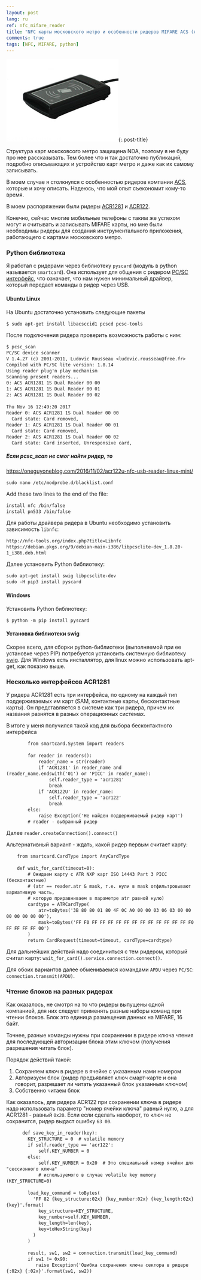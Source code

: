 ```yaml
---
layout: post
lang: ru
ref: nfc_mifare_reader
title: "NFC карты московского метро и особенности ридеров MIFARE ACS (ACR1281 и ACR122)"
comments: true
tags: [NFC, MIFARE, python]
---
```


![](/images/acr1281.jpg){:.post-title}

Структура карт моксковсого метро защищена NDA, поэтому я не буду про нее рассказывать. 
Тем более что и так достаточно публикаций, подробно описывающих и устройство карт метро 
и даже как их самому записывать.

В моем случае я столкнулся с особенностью ридеров компании [ACS](https://www.acs.com.hk),
которые и хочу описать.
Надеюсь, что мой опыт съекономит кому-то время.

В моем распоряжении были ридеры [ACR1281](https://www.acs.com.hk/en/products/397/acr1281u-c2-card-uid-reader/)
и [ACR122](https://www.acs.com.hk/en/products/3/acr122u-usb-nfc-reader/).

Конечно, сейчас многие мобильные телефоны с таким же успехом могут и считывать и записывать
MIFARE карты, но мне были необходимы ридеры для создания инструментального приложения,
работающего с картами московского метро.

### Python библиотека

Я работал с ридерами через библиотеку `pyscard` (модуль в python называется `smartcard`).
Она использует для общения с ридером [PC/SC интерфейс](https://ru.wikipedia.org/wiki/PC/SC), 
что означает, что нам нужен минимальный драйвер, который передает команды в ридер через USB.

#### Ubuntu Linux

На Ubuntu достаточно установить следующие пакеты

    $ sudo apt-get install libacsccid1 pcscd pcsc-tools

После подключения ридера проверить возможность работы с ним:

    $ pcsc_scan
    PC/SC device scanner
    V 1.4.27 (c) 2001-2011, Ludovic Rousseau <ludovic.rousseau@free.fr>
    Compiled with PC/SC lite version: 1.8.14
    Using reader plug'n play mechanism
    Scanning present readers...
    0: ACS ACR1281 1S Dual Reader 00 00
    1: ACS ACR1281 1S Dual Reader 00 01
    2: ACS ACR1281 1S Dual Reader 00 02
    
    Thu Nov 16 12:49:20 2017
    Reader 0: ACS ACR1281 1S Dual Reader 00 00
      Card state: Card removed, 
    Reader 1: ACS ACR1281 1S Dual Reader 00 01
      Card state: Card removed, 
    Reader 2: ACS ACR1281 1S Dual Reader 00 02
      Card state: Card inserted, Unresponsive card, 

##### Если pcsc_scan не смог найти ридер, то

https://oneguyoneblog.com/2016/11/02/acr122u-nfc-usb-reader-linux-mint/

    sudo nano /etc/modprobe.d/blacklist.conf

Add these two lines to the end of the file:

    install nfc /bin/false
    install pn533 /bin/false

Для работы драйвера ридера в Ubuntu необходимо установить зависимость `libnfc`:

    http://nfc-tools.org/index.php?title=Libnfc
    https://debian.pkgs.org/9/debian-main-i386/libpcsclite-dev_1.8.20-1_i386.deb.html
    
Далее установить Python библиотеку:

    sudo apt-get install swig libpcsclite-dev 
    sudo -H pip3 install pyscard

#### Windows

Установить Python библиотеку:

    $ python -m pip install pyscard
    
#### Установка библиотеки swig

Скорее всего, для сборки python-библиотеки (выполняемой при ее установке через PIP) 
потребуется установить системную библиотеку [swig](http://www.swig.org/).
Для Windows есть инсталлятор, для linux можно использовать apt-get, как показно выше.

### Несколько интерфейсов ACR1281

У ридера ACR1281 есть три интерфейса, по одному на каждый тип поддерживаемых им карт 
(SAM, контактные карты, бесконтактные карты). Он представляется в системе как три ридера, 
причем их названия разнятся в разных операционных системах.

В итоге у меня получился такой код для выбора бесконтактного интерфейса

            from smartcard.System import readers
            
            for reader in readers():
                reader_name = str(reader)
                if 'ACR1281' in reader_name and (reader_name.endswith('01') or 'PICC' in reader_name):
                    self.reader_type = 'acr1281'
                    break
                if 'ACR122U' in reader_name:
                    self.reader_type = 'acr122'
                    break
            else:
                raise Exception('Не найден поддерживаемый ридер карт')
            # reader - выбранный ридер
            
Далее `reader.createConnection().connect()`

Альтернативный вариант - ждать, какой ридер первым считает карту:

        from smartcard.CardType import AnyCardType

        def wait_for_card(timeout=0):
            # Ожидаем карту с ATR NXP карт ISO 14443 Part 3 PICC (бесконтактные)
            # (atr == reader.atr & mask, т.е. нули в mask отфильтровывают вариативную часть, 
            # которую приравниваем в параметре atr равной нулю)
            cardtype = ATRCardType(
                atr=toBytes('3B 80 80 01 80 4F 0C A0 00 00 03 06 03 00 00 00 00 00 00 00'),
                mask=toBytes('FF F0 FF FF FF FF FF FF FF FF FF FF FF FF F0 FF FF FF FF 00')
            )
            return CardRequest(timeout=timeout, cardType=cardtype)
            
Для дальнейших действий надо соединиться с тем ридером, который считал карту:
`wait_for_card().service.connection.connect()`.

Для обоих вариантов далее обмениваемся командами `APDU` через `PC/SC`: 
`connection.transmit(APDU)`.
            
### Чтение блоков на разных ридерах

Как оказалось, не смотря на то что ридеры выпущены одной компанией, для них следует применять 
разные наборы команд при чтении блоков.
Блок это единица размещения данных на MIFARE, 16 байт.

Точнее, разные команды нужны при сохранении в ридере ключа чтения для последующей авторизации
блока этим ключом (получения разрешения читать блок).

Порядок действий такой:
1. Сохраняем ключ в ридере в ячейке с указанным нами номером
1. Авторизуем блок (ридер предъявляет ключ смарт-карте и она говорит, разрешает ли читать
указанный блок указанным ключом)
1. Собственно читаем блок

Как оказалось, для ридера ACR122 при сохранении ключа в ридере надо использовать 
параметр "номер ячейки ключа" равный нулю, а для ACR1281 - равный `0x20`.
Если если сделать наоборот, то ключ не сохранится, ридер выдаст ошибку `63 00`.

          def save_key_in_reader(key):
            KEY_STRUCTURE = 0  # volatile memory
            if self.reader_type == 'acr122':
                self.KEY_NUMBER = 0
            else:
                self.KEY_NUMBER = 0x20  # Это специальный номер ячейки для "сессионного ключа" 
                # используемого в случае volatile key memory (KEY_STRUCTURE=0)
                
            load_key_command = toBytes(
              'FF 82 {key_structure:02x} {key_number:02x} {key_length:02x} {key}'.format(
                key_structure=KEY_STRUCTURE,
                key_number=self.KEY_NUMBER,
                key_length=len(key),
                key=toHexString(key)
              )
            )
            
            result, sw1, sw2 = connection.transmit(load_key_command)
            if sw1 != 0x90:
               raise Exception('Ошибка сохранения ключа сектора в ридере {:02x} {:02x}'.format(sw1, sw2))

